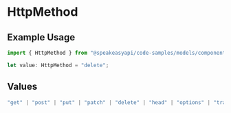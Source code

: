 # HttpMethod

## Example Usage

```typescript
import { HttpMethod } from "@speakeasyapi/code-samples/models/components";

let value: HttpMethod = "delete";
```

## Values

```typescript
"get" | "post" | "put" | "patch" | "delete" | "head" | "options" | "trace"
```